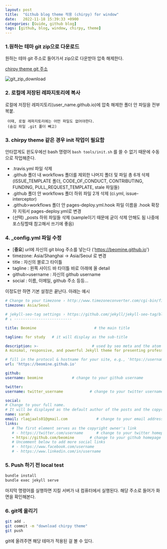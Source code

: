 ```yaml
---
layout: post
title:  "Github blog theme 적용 (chirpy) for window"
date:   2022-11-18 15:39:33 +0900
categories: [Guide, github blog]
tags: [github, blog, window, chirpy, theme]
---
```


### **1.원하는 테마 git zip으로 다운로드**
   원하는 테마 git 주소로 들어가서 zip으로 다운받아 압축 해제한다.

   [chirpy theme git 주소](https://github.com/cotes2020/jekyll-theme-chirpy)
   
   ![git_zip_download](https://user-images.githubusercontent.com/118417247/202658890-20e7a5fa-6127-44a3-9a54-c9203cb08251.png)
     
### **2. 로컬에 저장된 레파지토리에 복사**  
   로컬에 저장된 레파지토리(user_name.github.io)에 압축 해제한 폴더 안 파일을 전부 복붙.
     
     이때, 로컬 레파지토리에는 어떤 파일도 없어야한다.
     (숨김 파일 .git 폴더 빼고)
  
### **3. chirpy theme 같은 경우 init 작업이 필요함**
  안타깝게도 윈도우에선 bash 명령어 
  `bash tools/init.sh` 를 쓸 수 없기 때문에 수동으로 작업해준다.

  - .travis.yml 파일 삭제
  - .github 폴더 내 workflows 폴더를 제외한 나머지 폴더 및 파일 총 6개 삭제 (ISSUE_TEMPLATE 폴더, CODE_OF_CONDUCT, CONTRIBUTING, FUNDING, PULL_REQUEST_TEMPLATE, stale 파일들)
  - .github 폴더 안 workflows 폴더 하위 파일 2개 삭제 (ci.yml, issue-interceptor)
  - .github>workflows 폴더 안 pages-deploy.yml.hook 파일 이름을 .hook 확장자 지워서 pages-deploy.yml로 변경
  - (선택) _posts 하위 파일들 삭제 (sample이기 때문에 굳이 삭제 안해도 됨 나중에 포스팅할때 참고해서 쓰기에 좋음)
     
### **4. _config.yml 파일 수정**  
 - [**중요**] url에 자신의 git blog 주소를 넣는다 ('https://beomine.github.io')
 - timezone: Asia/Shanghai -> Asia/Seoul 로 변경
 - title : 자신의 블로그 타이틀
 - tagline : 왼쪽 사이드 바 타이틀 바로 아래에 올 detail
 - github>username : 자신의 github username
 - social : 이름, 이메일, github 주소 등등...
 
이정도만 하면 기본 설정은 끝난다. 아래는 예시

```yml
# Change to your timezone › http://www.timezoneconverter.com/cgi-bin/findzone/findzone
timezone: Asia/Seoul

# jekyll-seo-tag settings › https://github.com/jekyll/jekyll-seo-tag/blob/master/docs/usage.md
# ↓ --------------------------

title: Beomine                          # the main title

tagline: for study   # it will display as the sub-title

description: >-                        # used by seo meta and the atom feed
A minimal, responsive, and powerful Jekyll theme for presenting professional writing.

# fill in the protocol & hostname for your site, e.g., 'https://username.github.io'
url: 'https://beomine.github.io'

github:
username: beomine             # change to your github username

twitter:
username: twitter_username            # change to your twitter username

social:
# Change to your full name.
# It will be displayed as the default author of the posts and the copyright owner in the Footer
name: sarah
email: rlaqjaals01@gmail.com             # change to your email address
links:
   # The first element serves as the copyright owner's link
   # - https://twitter.com/username      # change to your twitter homepage
   - https://github.com/beomine       # change to your github homepage
   # Uncomment below to add more social links
   # - https://www.facebook.com/username
   # - https://www.linkedin.com/in/username

   ```

### **5. Push 하기 전 local test**

``` bash
bundle install
bundle exec jekyll serve
```
마지막 명령어를 실행하면 지킬 서버가 내 컴퓨터에서 실행된다.
해당 주소로 들어가 화면을 확인해본다.

### **6. git에 올리기**

``` bash
git add .
git commit -m "download chirpy theme"
git push
```
git에 올려주면 해당 테마가 적용된 걸 볼 수 있다.



